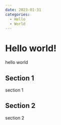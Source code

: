 ```yaml
---
date: 2023-01-31
categories:
  - Hello
  - World
---
```


# Hello world!

hello world

## Section 1

section 1

## Section 2

section 2
